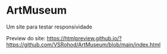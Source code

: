 # ArtMuseum
 Um site para testar responsividade

Preview do site: https://htmlpreview.github.io/?https://github.com/VSRohod/ArtMuseum/blob/main/index.html
